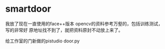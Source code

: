# smartdoor
我放了现在一直使用的face++版本
opencv的资料参考万壑的，包括训练测试，写的非常好
原地址找不到了，就把资料原封不动放上来了。

给工作室的门新做的pistudio door.py
